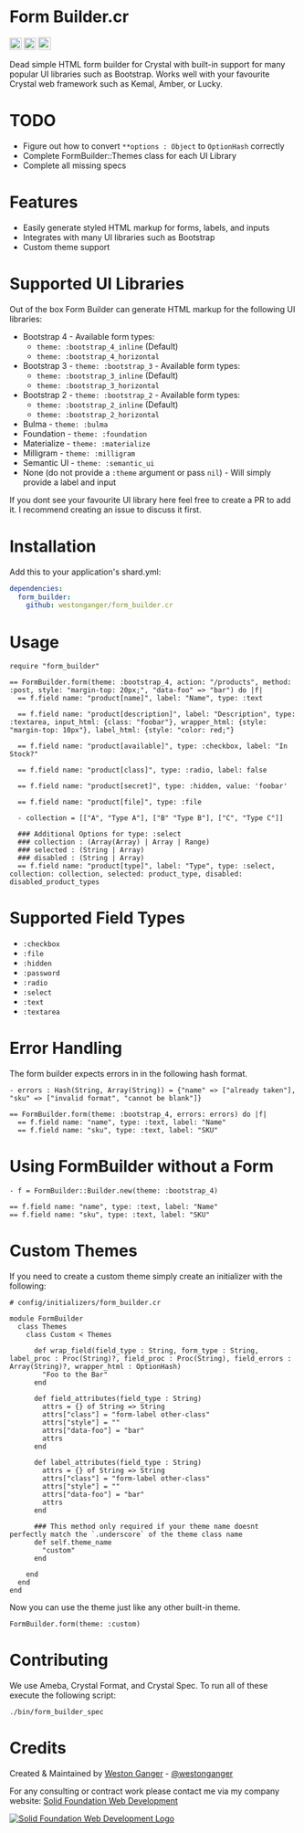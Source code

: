 # Form Builder.cr

<a href='https://github.com/westonganger/form_builder.cr/releases/latest' target='_blank'><img height='21' style='border:0px;height:21px;' src='https://img.shields.io/github/tag/westonganger/form_builder.cr.svg?maxAge=360&label=version' border='0' alt='Version' /></a>
<a href='https://travis-ci.org/westonganger/form_builder.cr' target='_blank'><img height='21' style='border:0px;height:21px;' src='https://travis-ci.org/westonganger/form_builder.cr.svg?branch=master' border='0' alt='Build Status' /></a>
<a href='https://ko-fi.com/A5071NK' target='_blank'><img height='22' style='border:0px;height:22px;' src='https://az743702.vo.msecnd.net/cdn/kofi1.png?v=a' border='0' alt='Buy Me a Coffee' /></a> 

Dead simple HTML form builder for Crystal with built-in support for many popular UI libraries such as Bootstrap. Works well with your favourite Crystal web framework such as Kemal, Amber, or Lucky.

# TODO

- Figure out how to convert `**options : Object` to `OptionHash` correctly
- Complete FormBuilder::Themes class for each UI Library
- Complete all missing specs

# Features

- Easily generate styled HTML markup for forms, labels, and inputs
- Integrates with many UI libraries such as Bootstrap
- Custom theme support

# Supported UI Libraries

Out of the box Form Builder can generate HTML markup for the following UI libraries:

- Bootstrap 4 - Available form types:
  * `theme: :bootstrap_4_inline` (Default)
  * `theme: :bootstrap_4_horizontal`
- Bootstrap 3 - `theme: :bootstrap_3` - Available form types:
  * `theme: :bootstrap_3_inline` (Default)
  * `theme: :bootstrap_3_horizontal`
- Bootstrap 2 - `theme: :bootstrap_2` - Available form types:
  * `theme: :bootstrap_2_inline` (Default)
  * `theme: :bootstrap_2_horizontal`
- Bulma - `theme: :bulma`
- Foundation - `theme: :foundation`
- Materialize - `theme: :materialize`
- Milligram - `theme: :milligram`
- Semantic UI - `theme: :semantic_ui`
- None (do not provide a `:theme` argument or pass `nil`) - Will simply provide a label and input

If you dont see your favourite UI library here feel free to create a PR to add it. I recommend creating an issue to discuss it first.

# Installation

Add this to your application's shard.yml:

```yaml
dependencies:
  form_builder:
    github: westonganger/form_builder.cr
```

# Usage 

```crystal
require "form_builder"

== FormBuilder.form(theme: :bootstrap_4, action: "/products", method: :post, style: "margin-top: 20px;", "data-foo" => "bar") do |f|
  == f.field name: "product[name]", label: "Name", type: :text

  == f.field name: "product[description]", label: "Description", type: :textarea, input_html: {class: "foobar"}, wrapper_html: {style: "margin-top: 10px"}, label_html: {style: "color: red;"} 

  == f.field name: "product[available]", type: :checkbox, label: "In Stock?"

  == f.field name: "product[class]", type: :radio, label: false

  == f.field name: "product[secret]", type: :hidden, value: 'foobar'

  == f.field name: "product[file]", type: :file

  - collection = [["A", "Type A"], ["B" "Type B"], ["C", "Type C"]]
  
  ### Additional Options for type: :select
  ### collection : (Array(Array) | Array | Range)
  ### selected : (String | Array)
  ### disabled : (String | Array)
  == f.field name: "product[type]", label: "Type", type: :select, collection: collection, selected: product_type, disabled: disabled_product_types
```

# Supported Field Types

- `:checkbox`
- `:file`
- `:hidden`
- `:password`
- `:radio`
- `:select`
- `:text`
- `:textarea`

# Error Handling

The form builder expects errors in in the following hash format.

```crystal
- errors : Hash(String, Array(String)) = {"name" => ["already taken"], "sku" => ["invalid format", "cannot be blank"]}

== FormBuilder.form(theme: :bootstrap_4, errors: errors) do |f|
  == f.field name: "name", type: :text, label: "Name"
  == f.field name: "sku", type: :text, label: "SKU"
```

# Using FormBuilder without a Form

```crystal
- f = FormBuilder::Builder.new(theme: :bootstrap_4)

== f.field name: "name", type: :text, label: "Name"
== f.field name: "sku", type: :text, label: "SKU"
```

# Custom Themes

If you need to create a custom theme simply create an initializer with the following:

```crystal
# config/initializers/form_builder.cr

module FormBuilder
  class Themes
    class Custom < Themes

      def wrap_field(field_type : String, form_type : String, label_proc : Proc(String)?, field_proc : Proc(String), field_errors : Array(String)?, wrapper_html : OptionHash)
        "Foo to the Bar"
      end

      def field_attributes(field_type : String)
        attrs = {} of String => String
        attrs["class"] = "form-label other-class"
        attrs["style"] = ""
        attrs["data-foo"] = "bar"
        attrs
      end

      def label_attributes(field_type : String)
        attrs = {} of String => String
        attrs["class"] = "form-label other-class"
        attrs["style"] = ""
        attrs["data-foo"] = "bar"
        attrs
      end

      ### This method only required if your theme name doesnt perfectly match the `.underscore` of the theme class name
      def self.theme_name
        "custom"
      end

    end
  end
end
```

Now you can use the theme just like any other built-in theme.

```crystal
FormBuilder.form(theme: :custom)
```

# Contributing

We use Ameba, Crystal Format, and Crystal Spec. To run all of these execute the following script:

```
./bin/form_builder_spec
```

# Credits

Created & Maintained by [Weston Ganger](https://westonganger.com) - [@westonganger](https://github.com/westonganger)

For any consulting or contract work please contact me via my company website: [Solid Foundation Web Development](https://solidfoundationwebdev.com)

[![Solid Foundation Web Development Logo](https://solidfoundationwebdev.com/logo-sm.png)](https://solidfoundationwebdev.com)
